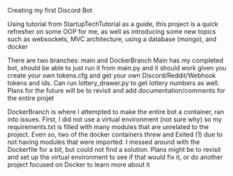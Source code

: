 Creating my first Discord Bot

Using tutorial from StartupTechTutorial as a guide, this project is a quick refresher on some OOP for me, as well as introducing some new topics such as websockets, MVC architecture, using a database (mongo), and docker 

There are two branches: main and DockerBranch
Main has my completed bot, should be able to just run it from main.py and it should work given you create your own tokens.cfg and get your own Discord/Reddit/Webhook tokens and ids. Can run lottery_drawer.py to get lottery numbers as well.
Plans for the future will be to revisit and add documentation/comments for the entire projet

DockerBranch is where I attempted to make the entire bot a container, ran into issues. First, I did not use a virtual environment (not sure why) so my requirements.txt is filled with many modules that are unrelated to the project. Even so, two of the docker containers threw and Exited (1) due to not having modules that were imported. I messed around with the Dockerfile for a bit, but could not find a solution. 
Plans might be to revisit and set up the virtual environment to see if that would fix it, or do another project focused on Docker to learn more about it


